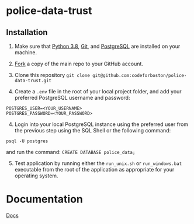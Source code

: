# police-data-trust
## Installation

1. Make sure that [Python 3.8](https://www.python.org/), [Git](https://git-scm.com/), and [PostgreSQL](https://www.postgresql.org/) are installed on your machine.

2. [Fork](https://docs.github.com/en/github/getting-started-with-github/fork-a-repo) a copy of the main repo to your GitHub account. 

3. Clone this repository `git clone git@github.com:codeforboston/police-data-trust.git`

4. Create a `.env` file in the root of your local project folder, and add your preferred PostgreSQL username and password:

```
POSTGRES_USER=<YOUR_USERNAME>
POSTGRES_PASSWORD=<YOUR_PASSWORD>
```

4. Login into your local PostgreSQL instance using the preferred user from the previous step using the SQL Shell or the following command:

`psql -U postgres` 

and run the command: `CREATE DATABASE police_data;`

5. Test application by running either the `run_unix.sh` or `run_windows.bat` executable from the root of the application as appropriate for your operating system.


# Documentation

[Docs](https://codeforboston.github.io/police-data-trust)
